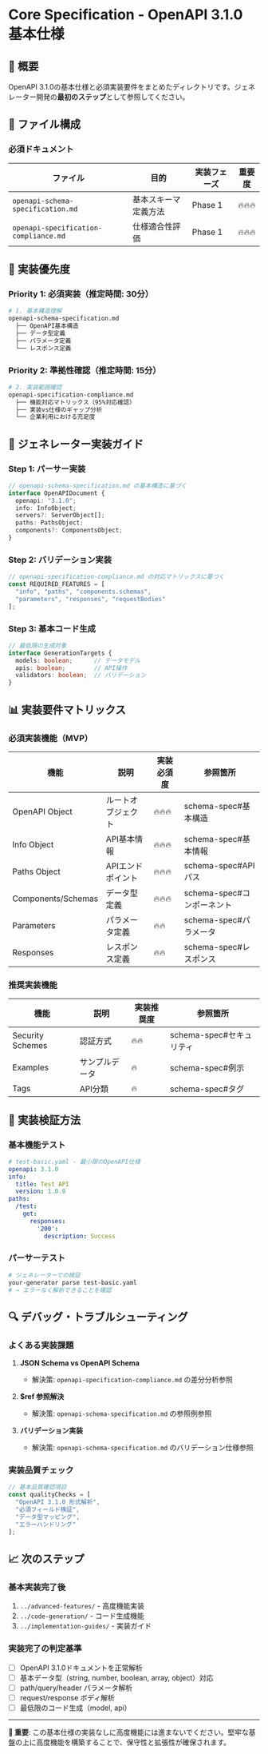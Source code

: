 # Core Specification - OpenAPI 3.1.0 基本仕様

## 📖 概要

OpenAPI 3.1.0の基本仕様と必須実装要件をまとめたディレクトリです。ジェネレーター開発の**最初のステップ**として参照してください。

## 📁 ファイル構成

### 必須ドキュメント

| ファイル | 目的 | 実装フェーズ | 重要度 |
|---------|------|-------------|-------|
| `openapi-schema-specification.md` | 基本スキーマ定義方法 | Phase 1 | 🔥🔥🔥 |
| `openapi-specification-compliance.md` | 仕様適合性評価 | Phase 1 | 🔥🔥🔥 |

## 🎯 実装優先度

### Priority 1: 必須実装（推定時間: 30分）
```bash
# 1. 基本構造理解
openapi-schema-specification.md
  ├── OpenAPI基本構造
  ├── データ型定義
  ├── パラメータ定義  
  └── レスポンス定義
```

### Priority 2: 準拠性確認（推定時間: 15分）
```bash
# 2. 実装範囲確認
openapi-specification-compliance.md
  ├── 機能対応マトリックス（95%対応確認）
  ├── 実装vs仕様のギャップ分析
  └── 企業利用における充足度
```

## 🚀 ジェネレーター実装ガイド

### Step 1: パーサー実装
```typescript
// openapi-schema-specification.md の基本構造に基づく
interface OpenAPIDocument {
  openapi: "3.1.0";
  info: InfoObject;
  servers?: ServerObject[];
  paths: PathsObject;
  components?: ComponentsObject;
}
```

### Step 2: バリデーション実装
```typescript
// openapi-specification-compliance.md の対応マトリックスに基づく
const REQUIRED_FEATURES = [
  "info", "paths", "components.schemas", 
  "parameters", "responses", "requestBodies"
];
```

### Step 3: 基本コード生成
```typescript
// 最低限の生成対象
interface GenerationTargets {
  models: boolean;      // データモデル
  apis: boolean;        // API操作
  validators: boolean;  // バリデーション
}
```

## 📊 実装要件マトリックス

### 必須実装機能（MVP）

| 機能 | 説明 | 実装必須度 | 参照箇所 |
|------|------|----------|----------|
| OpenAPI Object | ルートオブジェクト | 🔥🔥🔥 | schema-spec#基本構造 |
| Info Object | API基本情報 | 🔥🔥🔥 | schema-spec#基本情報 |
| Paths Object | APIエンドポイント | 🔥🔥🔥 | schema-spec#APIパス |
| Components/Schemas | データ型定義 | 🔥🔥🔥 | schema-spec#コンポーネント |
| Parameters | パラメータ定義 | 🔥🔥 | schema-spec#パラメータ |
| Responses | レスポンス定義 | 🔥🔥 | schema-spec#レスポンス |

### 推奨実装機能

| 機能 | 説明 | 実装推奨度 | 参照箇所 |
|------|------|----------|----------|
| Security Schemes | 認証方式 | 🔥🔥 | schema-spec#セキュリティ |
| Examples | サンプルデータ | 🔥 | schema-spec#例示 |
| Tags | API分類 | 🔥 | schema-spec#タグ |

## 🧪 実装検証方法

### 基本機能テスト
```yaml
# test-basic.yaml - 最小限のOpenAPI仕様
openapi: 3.1.0
info:
  title: Test API
  version: 1.0.0
paths:
  /test:
    get:
      responses:
        '200':
          description: Success
```

### パーサーテスト
```bash
# ジェネレーターでの検証
your-generator parse test-basic.yaml
# → エラーなく解析できることを確認
```

## 🔍 デバッグ・トラブルシューティング

### よくある実装課題

1. **JSON Schema vs OpenAPI Schema**
   - 解決策: `openapi-specification-compliance.md` の差分分析参照

2. **$ref 参照解決**
   - 解決策: `openapi-schema-specification.md` の参照例参照

3. **バリデーション実装**
   - 解決策: `openapi-schema-specification.md` のバリデーション仕様参照

### 実装品質チェック
```typescript
// 基本品質確認項目
const qualityChecks = [
  "OpenAPI 3.1.0 形式解析",
  "必須フィールド検証", 
  "データ型マッピング",
  "エラーハンドリング"
];
```

## 📈 次のステップ

### 基本実装完了後
1. `../advanced-features/` - 高度機能実装
2. `../code-generation/` - コード生成機能
3. `../implementation-guides/` - 実装ガイド

### 実装完了の判定基準
- [ ] OpenAPI 3.1.0ドキュメントを正常解析
- [ ] 基本データ型（string, number, boolean, array, object）対応
- [ ] path/query/header パラメータ解析
- [ ] request/response ボディ解析
- [ ] 最低限のコード生成（model, api）

---

**🚨 重要**: この基本仕様の実装なしに高度機能には進まないでください。堅牢な基盤の上に高度機能を構築することで、保守性と拡張性が確保されます。